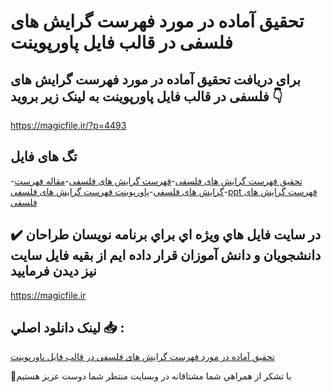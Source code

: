 # تحقیق آماده در مورد فهرست گرایش های فلسفی در قالب فایل پاورپوینت

## برای دریافت تحقیق آماده در مورد فهرست گرایش های فلسفی در قالب فایل پاورپوینت به لینک زیر بروید 👇

https://magicfile.ir/?p=4493

## تگ های فایل

-[تحقیق فهرست گرایش های فلسفی](https://magicfile.ir/product/%d8%aa%d8%ad%d9%82%db%8c%d9%82-%d8%a2%d9%85%d8%a7%d8%af%d9%87-%d9%81%d9%87%d8%b1%d8%b3%d8%aa-%da%af%d8%b1%d8%a7%db%8c%d8%b4-%d9%87%d8%a7%db%8c-%d9%81%d9%84%d8%b3%d9%81%db%8c-%d8%af%d8%b1-%d9%be%d8%a7%d9%88%d8%b1%d9%be%d9%88%db%8c%d9%86%d8%aa/)-[فهرست گرایش های فلسفی](https://magicfile.ir/product/%d8%aa%d8%ad%d9%82%db%8c%d9%82-%d8%a2%d9%85%d8%a7%d8%af%d9%87-%d9%81%d9%87%d8%b1%d8%b3%d8%aa-%da%af%d8%b1%d8%a7%db%8c%d8%b4-%d9%87%d8%a7%db%8c-%d9%81%d9%84%d8%b3%d9%81%db%8c-%d8%af%d8%b1-%d9%be%d8%a7%d9%88%d8%b1%d9%be%d9%88%db%8c%d9%86%d8%aa/)-[مقاله فهرست گرایش های فلسفی](https://magicfile.ir/product/%d8%aa%d8%ad%d9%82%db%8c%d9%82-%d8%a2%d9%85%d8%a7%d8%af%d9%87-%d9%81%d9%87%d8%b1%d8%b3%d8%aa-%da%af%d8%b1%d8%a7%db%8c%d8%b4-%d9%87%d8%a7%db%8c-%d9%81%d9%84%d8%b3%d9%81%db%8c-%d8%af%d8%b1-%d9%be%d8%a7%d9%88%d8%b1%d9%be%d9%88%db%8c%d9%86%d8%aa/)-[پاورپوینت فهرست گرایش های فلسفی](https://magicfile.ir/product/%d8%aa%d8%ad%d9%82%db%8c%d9%82-%d8%a2%d9%85%d8%a7%d8%af%d9%87-%d9%81%d9%87%d8%b1%d8%b3%d8%aa-%da%af%d8%b1%d8%a7%db%8c%d8%b4-%d9%87%d8%a7%db%8c-%d9%81%d9%84%d8%b3%d9%81%db%8c-%d8%af%d8%b1-%d9%be%d8%a7%d9%88%d8%b1%d9%be%d9%88%db%8c%d9%86%d8%aa/)-[ppt فهرست گرایش های فلسفی](https://magicfile.ir/product/%d8%aa%d8%ad%d9%82%db%8c%d9%82-%d8%a2%d9%85%d8%a7%d8%af%d9%87-%d9%81%d9%87%d8%b1%d8%b3%d8%aa-%da%af%d8%b1%d8%a7%db%8c%d8%b4-%d9%87%d8%a7%db%8c-%d9%81%d9%84%d8%b3%d9%81%db%8c-%d8%af%d8%b1-%d9%be%d8%a7%d9%88%d8%b1%d9%be%d9%88%db%8c%d9%86%d8%aa/)

## ✔️ در سايت فايل هاي ويژه اي براي برنامه نويسان طراحان دانشجويان و دانش آموزان قرار داده ايم از بقيه فايل سايت نيز ديدن فرماييد

https://magicfile.ir


## لينک دانلود اصلي 📥 :

[تحقیق آماده در مورد فهرست گرایش های فلسفی در قالب فایل پاورپوینت](https://magicfile.ir/product/%d8%aa%d8%ad%d9%82%db%8c%d9%82-%d8%a2%d9%85%d8%a7%d8%af%d9%87-%d9%81%d9%87%d8%b1%d8%b3%d8%aa-%da%af%d8%b1%d8%a7%db%8c%d8%b4-%d9%87%d8%a7%db%8c-%d9%81%d9%84%d8%b3%d9%81%db%8c-%d8%af%d8%b1-%d9%be%d8%a7%d9%88%d8%b1%d9%be%d9%88%db%8c%d9%86%d8%aa/) 


🙏با تشکر از همراهي شما مشتاقانه در وبسایت منتظر شما دوست عزیز هستیم

